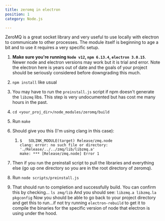 ```yaml
---
title: zeromq in electron
position: 1
category: Node.js

---
```


ZeroMQ is a great socket library and very useful to use locally with electron to communicate to other processes. The module itself is beginning to age a bit and to use it requires a very specific setup.

1. **Make sure you're running `Node v12`, `npm 6.13.4`, `electron 3.0.15`**. Newer node and electron versions may work but it is trial and error. Note the electron here is years out of date and the goals of your project should be seriously considered before downgrading this much.

2. `npm install` like usual 

3. You may have to run the `preinstall.js` script if npm doesn't generate the `libzmq` libs. This step is very undocumented but has cost me many hours in the past.

4. `cd <your_proj_dir>/node_modules/zeromq/build`

5. Run `make`

6. Should give you this (I'm using clang in this case):

   1. ```
      $   SOLINK_MODULE(target) Release/zmq.node
      clang: error: no such file or directory: './Release/../../zmq/lib/libzmq.a'
      make: *** [Release/zmq.node] Error 1
      ```

7. Then if you run the preinstall script to pull the libraries and everything else (go up one directory so you are in the root directory of zeromq).
8. Run `node scripts/preinstall.js`
9. That should run to completion and successfully build. You can confirm this by checking... `ls zmq/lib` And you should see: `libzmq.a libzmq.la pkgconfig` Now you should be able to go back to your project directory and get this to run...if not try running `electron-rebuild` to get it to compile the binaries for the specific version of node that electron is using under the hood.

